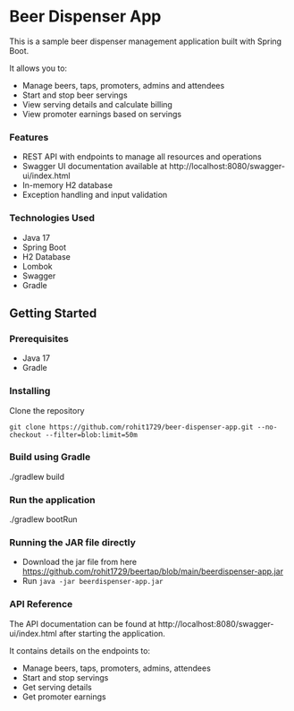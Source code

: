 # Beer Dispenser App
This is a sample beer dispenser management application built with Spring Boot.

It allows you to:

* Manage beers, taps, promoters, admins and attendees
* Start and stop beer servings
* View serving details and calculate billing
* View promoter earnings based on servings

### Features
* REST API with endpoints to manage all resources and operations
* Swagger UI documentation available at http://localhost:8080/swagger-ui/index.html
* In-memory H2 database
* Exception handling and input validation

### Technologies Used
* Java 17
* Spring Boot
* H2 Database
* Lombok
* Swagger
* Gradle 

## Getting Started
### Prerequisites
* Java 17
* Gradle

### Installing
Clone the repository
```
git clone https://github.com/rohit1729/beer-dispenser-app.git --no-checkout --filter=blob:limit=50m
```

### Build using Gradle
./gradlew build

### Run the application
./gradlew bootRun

### Running the JAR file directly
* Download the jar file from here https://github.com/rohit1729/beertap/blob/main/beerdispenser-app.jar
* Run ``` java -jar beerdispenser-app.jar ```

### API Reference
The API documentation can be found at http://localhost:8080/swagger-ui/index.html after starting the application.

It contains details on the endpoints to:

* Manage beers, taps, promoters, admins, attendees
* Start and stop servings
* Get serving details
* Get promoter earnings

